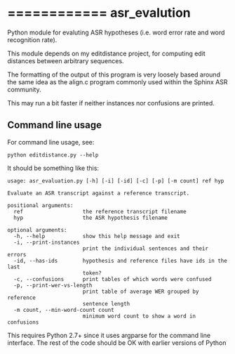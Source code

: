 ============
asr_evalution
============

Python module for evaluting ASR hypotheses (i.e. word error rate and word recognition rate).

This module depends on my editdistance project, for computing edit distances between arbitrary sequences.

The formatting of the output of this program is very loosely based around the same idea as the align.c program commonly used within the Sphinx ASR community.

This may run a bit faster if neither instances nor confusions are printed.

Command line usage
------------------

For command line usage, see:

    python editdistance.py --help

It should be something like this:

    
    usage: asr_evaluation.py [-h] [-i] [-id] [-c] [-p] [-m count] ref hyp
    
    Evaluate an ASR transcript against a reference transcript.
    
    positional arguments:
      ref                   the reference transcript filename
      hyp                   the ASR hypothesis filename
    
    optional arguments:
      -h, --help            show this help message and exit
      -i, --print-instances
                            print the individual sentences and their errors
      -id, --has-ids        hypothesis and reference files have ids in the last
                            token?
      -c, --confusions      print tables of which words were confused
      -p, --print-wer-vs-length
                            print table of average WER grouped by reference
                            sentence length
      -m count, --min-word-count count
                            minimum word count to show a word in confusions



This requires Python 2.7+ since it uses argparse for the command line interface.  The rest of the code should be OK with earlier versions of Python
